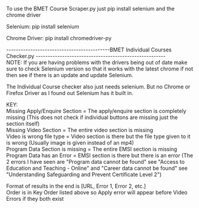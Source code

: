 To use the BMET Course Scraper.py just pip install selenium and the chrome driver

Selenium:
pip install selenium

Chrome Driver:
pip install chromedriver-py

-------------------------------------------BMET Individual Courses Checker.py ------------------------------------------------------  
NOTE: If you are having problems with the drivers being out of date make sure to check Selenium version so that it works with the latest chrome if not then see if there is an update and update Selenium.

The Individual Course checker also just needs selenium. But no Chrome or Firefox Driver as I found out Selenium has it built in.

KEY:  
Missing Apply/Enquire Section = The apply/enquire section is completely missing (This does not check if individual buttons are missing just the section itself)  
Missing Video Section = The entire video section is missing  
Video is wrong file type = Video section is there but the file type given to it is wrong (Usually image is given instead of an mp4)  
Program Data Section is missing = The entire EMSI section is missing  
Program Data has an Error = EMSI section is there but there is an error (The 2 errors I have seen are "Program data cannot be found" see "Access to Education and Teaching - Online" and "Career data cannot be found" see "Understanding Safeguarding and Prevent Certificate Level 2")

Format of results in the end is [URL, Error 1, Error 2, etc.]   
Order is in Key Order listed above so Apply error will appear before Video Errors if they both exist
